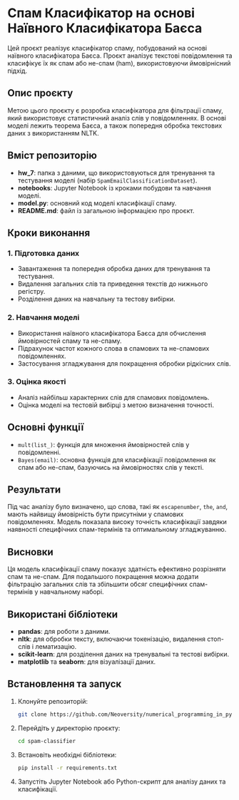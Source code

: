 
# Спам Класифікатор на основі Наївного Класифікатора Баєса

Цей проєкт реалізує класифікатор спаму, побудований на основі наївного класифікатора Баєса. Проєкт аналізує текстові повідомлення та класифікує їх як спам або не-спам (ham), використовуючи ймовірнісний підхід.

## Опис проєкту

Метою цього проєкту є розробка класифікатора для фільтрації спаму, який використовує статистичний аналіз слів у повідомленнях. В основі моделі лежить теорема Баєса, а також попередня обробка текстових даних з використанням NLTK.

## Вміст репозиторію

- **hw_7**: папка з даними, що використовуються для тренування та тестування моделі (набір `SpamEmailClassificationDataset`).
- **notebooks**: Jupyter Notebook із кроками побудови та навчання моделі.
- **model.py**: основний код моделі класифікації спаму.
- **README.md**: файл із загальною інформацією про проєкт.

## Кроки виконання

### 1. Підготовка даних
- Завантаження та попередня обробка даних для тренування та тестування.
- Видалення загальних слів та приведення текстів до нижнього регістру.
- Розділення даних на навчальну та тестову вибірки.

### 2. Навчання моделі
- Використання наївного класифікатора Баєса для обчислення ймовірностей спаму та не-спаму.
- Підрахунок частот кожного слова в спамових та не-спамових повідомленнях.
- Застосування згладжування для покращення обробки рідкісних слів.

### 3. Оцінка якості
- Аналіз найбільш характерних слів для спамових повідомлень.
- Оцінка моделі на тестовій вибірці з метою визначення точності.

## Основні функції

- `mult(list_)`: функція для множення ймовірностей слів у повідомленні.
- `Bayes(email)`: основна функція для класифікації повідомлення як спам або не-спам, базуючись на ймовірностях слів у тексті.

## Результати

Під час аналізу було визначено, що слова, такі як `escapenumber`, `the`, `and`, мають найвищу ймовірність бути присутніми у спамових повідомленнях. Модель показала високу точність класифікації завдяки наявності специфічних спам-термінів та оптимальному згладжуванню.

## Висновки

Ця модель класифікації спаму показує здатність ефективно розрізняти спам та не-спам. Для подальшого покращення можна додати фільтрацію загальних слів та збільшити обсяг специфічних спам-термінів у навчальному наборі.

## Використані бібліотеки

- **pandas**: для роботи з даними.
- **nltk**: для обробки тексту, включаючи токенізацію, видалення стоп-слів і лематизацію.
- **scikit-learn**: для розділення даних на тренувальні та тестові вибірки.
- **matplotlib** та **seaborn**: для візуалізації даних.

## Встановлення та запуск

1. Клонуйте репозиторій:
   ```bash
   git clone https://github.com/Neoversity/numerical_programming_in_python.git
   ```

2. Перейдіть у директорію проєкту:
   ```bash
   cd spam-classifier
   ```

3. Встановіть необхідні бібліотеки:
   ```bash
   pip install -r requirements.txt
   ```

4. Запустіть Jupyter Notebook або Python-скрипт для аналізу даних та класифікації.


